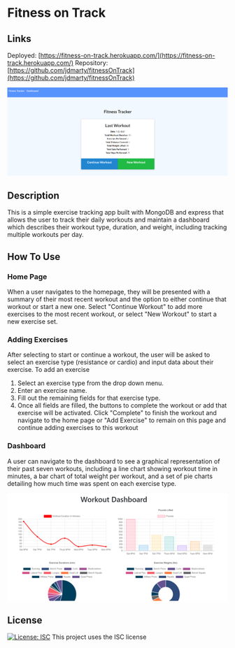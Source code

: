 # Fitness on Track

## Links
Deployed: [https://fitness-on-track.herokuapp.com/](https://fitness-on-track.herokuapp.com/)
Repository: [https://github.com/jdmarty/fitnessOnTrack](https://github.com/jdmarty/fitnessOnTrack)

![Fitness on Track Homepage](https://github.com/jdmarty/fitnessOnTrack/blob/main/public/images/home_screenshot.PNG)

## Description
This is a simple exercise tracking app built with MongoDB and express that allows the user to track their daily workouts and maintain a dashboard which describes their workout type, duration, and weight, including tracking multiple workouts per day.

## How To Use
### Home Page
When a user navigates to the homepage, they will be presented with a summary of their most recent workout and the option to either continue that workout or start a new one. Select "Continue Workout" to add more exercises to the most recent workout, or select "New Workout" to start a new exercise set.

### Adding Exercises
After selecting to start or continue a workout, the user will be asked to select an exercise type (resistance or cardio) and input data about their exercise. To add an exercise
1. Select an exercise type from the drop down menu.
2. Enter an exercise name.
3. Fill out the remaining fields for that exercise type.
4. Once all fields are filled, the buttons to complete the workout or add that exercise will be activated. Click "Complete" to finish the workout and navigate to the home page or "Add Exercise" to remain on this page and continue adding exercises to this workout

### Dashboard
A user can navigate to the dashboard to see a graphical representation of their past seven workouts, including a line chart showing workout time in minutes, a bar chart of total weight per workout, and a set of pie charts detailing how much time was spent on each exercise type.

![Fitness on Track Dashboard Example](https://github.com/jdmarty/fitnessOnTrack/blob/main/public/images/dash_screenshot.PNG)

## License
[![License: ISC](https://img.shields.io/badge/License-ISC-blue.svg)](https://opensource.org/licenses/ISC)
This project uses the ISC license